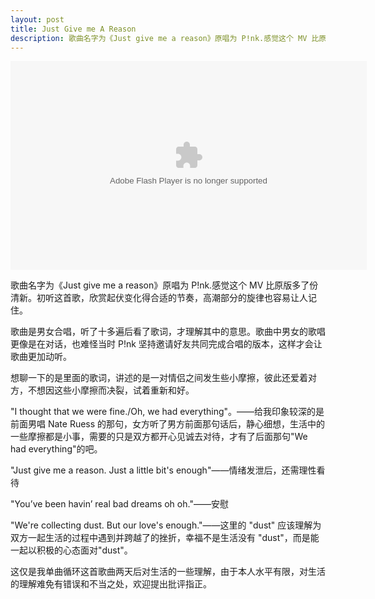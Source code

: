 ```yaml
---
layout: post
title: Just Give me A Reason
description: 歌曲名字为《Just give me a reason》原唱为 P!nk.感觉这个 MV 比原版多了份清新。初听这首歌，欣赏起伏变化得合适的节奏，高潮部分的旋律也容易让人记住。
---
```


<embed src="http://player.yinyuetai.com/video/player/630585/v_0.swf" quality="high" width="570" height="334" align="middle"  allowScriptAccess="sameDomain" allowfullscreen="true" type="application/x-shockwave-flash"></embed>


歌曲名字为《Just give me a reason》原唱为 P!nk.感觉这个 MV 比原版多了份清新。初听这首歌，欣赏起伏变化得合适的节奏，高潮部分的旋律也容易让人记住。

歌曲是男女合唱，听了十多遍后看了歌词，才理解其中的意思。歌曲中男女的歌唱更像是在对话，也难怪当时 P!nk 坚持邀请好友共同完成合唱的版本，这样才会让歌曲更加动听。

想聊一下的是里面的歌词，讲述的是一对情侣之间发生些小摩擦，彼此还爱着对方，不想因这些小摩擦而决裂，试着重新和好。

"I thought that we were fine./Oh, we had everything"。——给我印象较深的是前面男唱 Nate Ruess 的那句，女方听了男方前面那句话后，静心细想，生活中的一些摩擦都是小事，需要的只是双方都开心见诚去对待，才有了后面那句"We had everything"的吧。

"Just give me a reason. Just a little bit's enough"——情绪发泄后，还需理性看待

"You’ve been havin’ real bad dreams oh oh."——安慰

"We're collecting dust. But our love's enough."——这里的 "dust" 应该理解为双方一起生活的过程中遇到并跨越了的挫折，幸福不是生活没有 "dust"，而是能一起以积极的心态面对"dust"。

这仅是我单曲循环这首歌曲两天后对生活的一些理解，由于本人水平有限，对生活的理解难免有错误和不当之处，欢迎提出批评指正。
